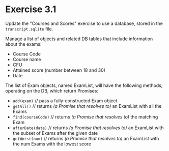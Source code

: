 # Exercise 3.1

Update the "Courses and Scores" exercise to use a database, stored in the `transcript.sqlite` file.

Manage a list of objects and related DB tables that include information about the exams:
 
 - Course Code
 - Course name
 - CFU
 - Attained score (number between 18 and 30)
 - Date

The list of Exam objects, named ExamList, will have the following methods, operating on the DB, which return Promises:

 - `add(exam)` // pass a fully-constructed Exam object
 - `getAll()` // returns _(a Promise that resolves to)_ an ExamList with all the Exams
 - `find(courseCode)` // returns _(a Promise that resolves to)_ the matching Exam
 - `afterDate(date)` // returns _(a Promise that resolves to)_ an ExamList with the subset of Exams after the given date
 - `getWorst(num)` // returns _(a Promise that resolves to)_ an ExamList with the num Exams with the lowest score